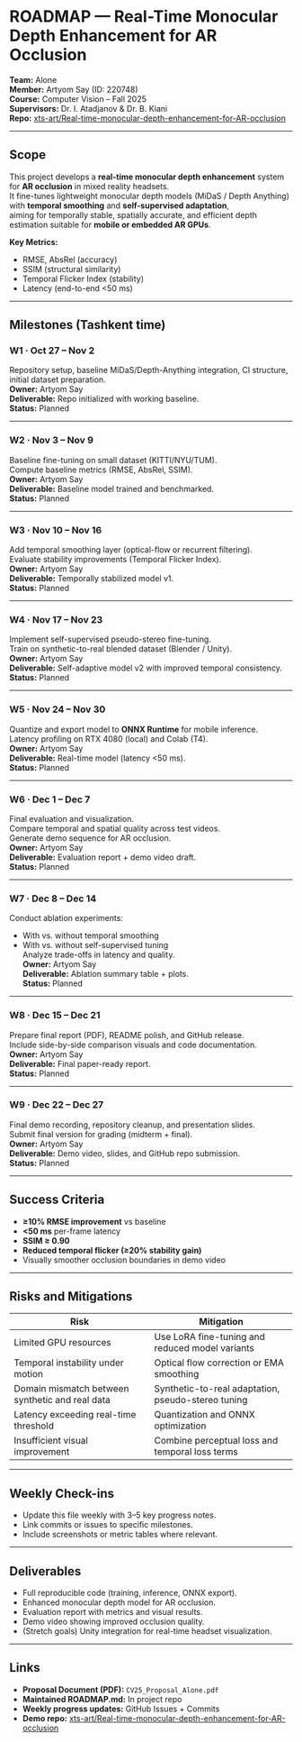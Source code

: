 # ROADMAP — Real-Time Monocular Depth Enhancement for AR Occlusion
**Team:** Alone  
**Member:** Artyom Say (ID: 220748)  
**Course:** Computer Vision – Fall 2025  
**Supervisors:** Dr. I. Atadjanov & Dr. B. Kiani  
**Repo:** [xts-art/Real-time-monocular-depth-enhancement-for-AR-occlusion](https://github.com/xts-art/Real-time-monocular-depth-enhancement-for-AR-occlusion)

---

## Scope
This project develops a **real-time monocular depth enhancement** system for **AR occlusion** in mixed reality headsets.  
It fine-tunes lightweight monocular depth models (MiDaS / Depth Anything) with **temporal smoothing** and **self-supervised adaptation**,  
aiming for temporally stable, spatially accurate, and efficient depth estimation suitable for **mobile or embedded AR GPUs**.

**Key Metrics:**  
- RMSE, AbsRel (accuracy)  
- SSIM (structural similarity)  
- Temporal Flicker Index (stability)  
- Latency (end-to-end <50 ms)  

---

## Milestones (Tashkent time)

### **W1 · Oct 27 – Nov 2**
Repository setup, baseline MiDaS/Depth-Anything integration, CI structure, initial dataset preparation.  
**Owner:** Artyom Say  
**Deliverable:** Repo initialized with working baseline.  
**Status:** Planned

---

### **W2 · Nov 3 – Nov 9**
Baseline fine-tuning on small dataset (KITTI/NYU/TUM).  
Compute baseline metrics (RMSE, AbsRel, SSIM).  
**Owner:** Artyom Say  
**Deliverable:** Baseline model trained and benchmarked.  
**Status:** Planned

---

### **W3 · Nov 10 – Nov 16**
Add temporal smoothing layer (optical-flow or recurrent filtering).  
Evaluate stability improvements (Temporal Flicker Index).  
**Owner:** Artyom Say  
**Deliverable:** Temporally stabilized model v1.  
**Status:** Planned

---

### **W4 · Nov 17 – Nov 23**
Implement self-supervised pseudo-stereo fine-tuning.  
Train on synthetic-to-real blended dataset (Blender / Unity).  
**Owner:** Artyom Say  
**Deliverable:** Self-adaptive model v2 with improved temporal consistency.  
**Status:** Planned

---

### **W5 · Nov 24 – Nov 30**
Quantize and export model to **ONNX Runtime** for mobile inference.  
Latency profiling on RTX 4080 (local) and Colab (T4).  
**Owner:** Artyom Say  
**Deliverable:** Real-time model (latency <50 ms).  
**Status:** Planned

---

### **W6 · Dec 1 – Dec 7**
Final evaluation and visualization.  
Compare temporal and spatial quality across test videos.  
Generate demo sequence for AR occlusion.  
**Owner:** Artyom Say  
**Deliverable:** Evaluation report + demo video draft.  
**Status:** Planned

---

### **W7 · Dec 8 – Dec 14**
Conduct ablation experiments:  
- With vs. without temporal smoothing  
- With vs. without self-supervised tuning  
Analyze trade-offs in latency and quality.  
**Owner:** Artyom Say  
**Deliverable:** Ablation summary table + plots.  
**Status:** Planned

---

### **W8 · Dec 15 – Dec 21**
Prepare final report (PDF), README polish, and GitHub release.  
Include side-by-side comparison visuals and code documentation.  
**Owner:** Artyom Say  
**Deliverable:** Final paper-ready report.  
**Status:** Planned

---

### **W9 · Dec 22 – Dec 27**
Final demo recording, repository cleanup, and presentation slides.  
Submit final version for grading (midterm + final).  
**Owner:** Artyom Say  
**Deliverable:** Demo video, slides, and GitHub repo submission.  
**Status:** Planned

---

## Success Criteria
- **≥10% RMSE improvement** vs baseline  
- **<50 ms** per-frame latency  
- **SSIM ≥ 0.90**  
- **Reduced temporal flicker (≥20% stability gain)**  
- Visually smoother occlusion boundaries in demo video  

---

## Risks and Mitigations

| Risk | Mitigation |
|------|-------------|
| Limited GPU resources | Use LoRA fine-tuning and reduced model variants |
| Temporal instability under motion | Optical flow correction or EMA smoothing |
| Domain mismatch between synthetic and real data | Synthetic-to-real adaptation, pseudo-stereo tuning |
| Latency exceeding real-time threshold | Quantization and ONNX optimization |
| Insufficient visual improvement | Combine perceptual loss and temporal loss terms |

---

## Weekly Check-ins
- Update this file weekly with 3–5 key progress notes.  
- Link commits or issues to specific milestones.  
- Include screenshots or metric tables where relevant.  

---

## Deliverables
- Full reproducible code (training, inference, ONNX export).  
- Enhanced monocular depth model for AR occlusion.  
- Evaluation report with metrics and visual results.  
- Demo video showing improved occlusion quality.  
- (Stretch goals) Unity integration for real-time headset visualization.

---

## Links
- **Proposal Document (PDF):** `CV25_Proposal_Alone.pdf`  
- **Maintained ROADMAP.md:** In project repo  
- **Weekly progress updates:** GitHub Issues + Commits  
- **Demo repo:** [xts-art/Real-time-monocular-depth-enhancement-for-AR-occlusion](https://github.com/xts-art/Real-time-monocular-depth-enhancement-for-AR-occlusion)
